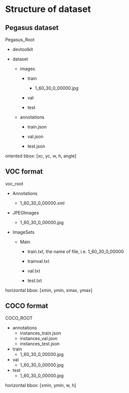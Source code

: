 # Structure of dataset

## Pegasus dataset

Pegasus_Root

- devtoolkit

- dataset

  - images

    - train

      - 1_60_30_0_00000.jpg

    - val

    - test

  - annotations

    - train.json

    - val.json

    - test.json

oriented bbox: \[xc, yc, w, h, angle\]

## VOC format

voc_root

- Annotations

  - 1_60_30_0_00000.xml

- JPEGImages

  - 1_60_30_0_00000.jpg

- ImageSets

  - Main

    - train.txt, the name of file, i.e. 1_60_30_0_00000

    - trainval.txt

    - val.txt

    - test.txt

horizontal bbox: \[xmin, ymin, xmax, ymax\]

## COCO format

COCO_ROOT

- annotations
  - instances_train.json
  - instances_val.json
  - instances_test.json
- train
  - 1_60_30_0_00000.jpg
- val
  - 1_60_30_0_00000.jpg
- test
  - 1_60_30_0_00000.jpg

horizontal bbox: \[xmin, ymin, w, h\]

